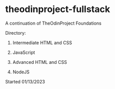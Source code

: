 # theodinproject-fullstack

A continuation of TheOdinProject Foundations

Directory:

1. Intermediate HTML and CSS

2. JavaScript

3. Advanced HTML and CSS

4. NodeJS

Started 01/13/2023
